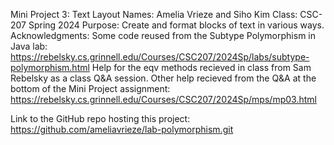 Mini Project 3: Text Layout
Names: Amelia Vrieze and Siho Kim
Class: CSC-207 Spring 2024
Purpose: Create and format blocks of text in various ways. 
Acknowledgments: Some code reused from the Subtype Polymorphism in Java lab: 
https://rebelsky.cs.grinnell.edu/Courses/CSC207/2024Sp/labs/subtype-polymorphism.html 
Help for the eqv methods recieved in class from Sam Rebelsky as a class Q&A session. 
Other help recieved from the Q&A at the bottom of the Mini Project assignment:
https://rebelsky.cs.grinnell.edu/Courses/CSC207/2024Sp/mps/mp03.html

Link to the GitHub repo hosting this project:
https://github.com/ameliavrieze/lab-polymorphism.git 
